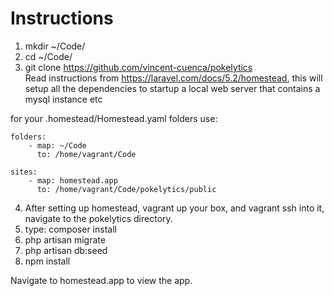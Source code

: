 # Instructions
1. mkdir ~/Code/  
2. cd ~/Code/  
3. git clone https://github.com/vincent-cuenca/pokelytics  
Read instructions from https://laravel.com/docs/5.2/homestead, this will setup all the dependencies to startup a local web server that contains a mysql instance etc

for your .homestead/Homestead.yaml folders use:

    folders:
        - map: ~/Code
          to: /home/vagrant/Code

    sites:
        - map: homestead.app
          to: /home/vagrant/Code/pokelytics/public

4. After setting up homestead, vagrant up your box, and vagrant ssh into it, navigate to the pokelytics directory.
5. type: composer install
6. php artisan migrate
7. php artisan db:seed
8. npm install

Navigate to homestead.app to view the app.
